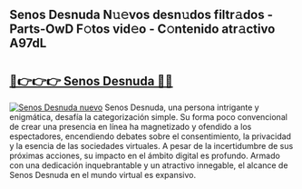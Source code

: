 ## Senos Desnuda N𝚞𝚎vos desn𝚞dos filtr𝚊dos - Parts-OwD F𝚘tos vid𝚎o - C𝚘ntenido atr𝚊ctivo A97dL

# <h2><a href="http://mbazhp.tromn.icu/?c=Senos+Desnuda">🔗👉👉👉 Senos Desnuda 🔗🔗</a></h2>

[![Senos Desnuda nuevo](https://i.imgur.com/pEAQMta.gif)](http://mbazhp.tromn.icu/?c=Senos+Desnuda)
Senos Desnuda, una persona intrigante y enigmática, desafía la categorización simple. Su forma poco convencional de crear una presencia en línea ha magnetizado y ofendido a los espectadores, encendiendo debates sobre el consentimiento, la privacidad y la esencia de las sociedades virtuales. A pesar de la incertidumbre de sus próximas acciones, su impacto en el ámbito digital es profundo. Armado con una dedicación inquebrantable y un atractivo innegable, el alcance de Senos Desnuda en el mundo virtual es expansivo.
